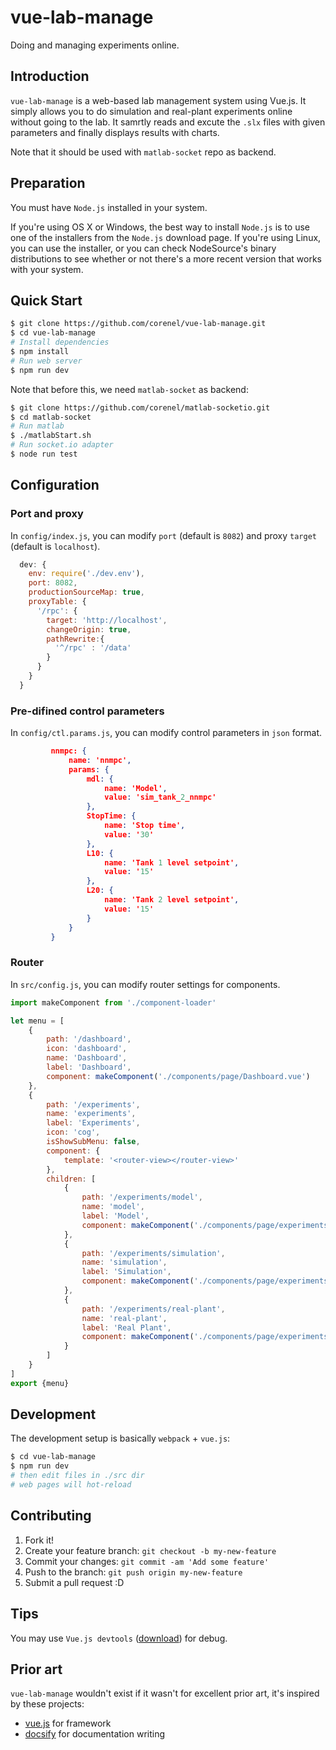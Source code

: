 # vue-lab-manage

Doing and managing experiments online.

## Introduction

`vue-lab-manage` is a web-based lab management system using Vue.js. It simply allows you to do simulation and real-plant experiments online without going to the lab. It samrtly reads and excute the `.slx` files with given parameters and finally displays results with charts.

<p class="warning">

Note that it should be used with `matlab-socket` repo as backend.

</p>

## Preparation
You must have `Node.js` installed in your system.

If you're using OS X or Windows, the best way to install `Node.js` is to use one of the installers from the `Node.js` download page. If you're using Linux, you can use the installer, or you can check NodeSource's binary distributions to see whether or not there's a more recent version that works with your system.

## Quick Start

```bash
$ git clone https://github.com/corenel/vue-lab-manage.git
$ cd vue-lab-manage
# Install dependencies
$ npm install
# Run web server
$ npm run dev
```

Note that before this, we need `matlab-socket` as backend:

```bash
$ git clone https://github.com/corenel/matlab-socketio.git
$ cd matlab-socket
# Run matlab
$ ./matlabStart.sh
# Run socket.io adapter
$ node run test
```

## Configuration

### Port and proxy

In `config/index.js`, you can modify `port` (default is `8082`) and proxy `target` (default is `localhost`).

```javascript
  dev: {
    env: require('./dev.env'),
    port: 8082,
    productionSourceMap: true,
    proxyTable: {
      '/rpc': {
        target: 'http://localhost',
        changeOrigin: true,
        pathRewrite:{
          '^/rpc' : '/data'
        }
      }
    }
  }
```

### Pre-difined control parameters

In `config/ctl.params.js`, you can modify control parameters in `json` format.

```json
         nnmpc: {
             name: 'nnmpc',
             params: {
                 mdl: {
                     name: 'Model',
                     value: 'sim_tank_2_nnmpc'
                 },
                 StopTime: {
                     name: 'Stop time',
                     value: '30'
                 },
                 L10: {
                     name: 'Tank 1 level setpoint',
                     value: '15'
                 },
                 L20: {
                     name: 'Tank 2 level setpoint',
                     value: '15'
                 }
             }
         }
```

### Router
In `src/config.js`, you can modify router settings for components.

```javascript
import makeComponent from './component-loader'

let menu = [
    {
        path: '/dashboard',
        icon: 'dashboard',
        name: 'Dashboard',
        label: 'Dashboard',
        component: makeComponent('./components/page/Dashboard.vue')
    },
    {
        path: '/experiments',
        name: 'experiments',
        label: 'Experiments',
        icon: 'cog',
        isShowSubMenu: false,
        component: {
            template: '<router-view></router-view>'
        },
        children: [
            {
                path: '/experiments/model',
                name: 'model',
                label: 'Model',
                component: makeComponent('./components/page/experiments/Model.vue')
            },
            {
                path: '/experiments/simulation',
                name: 'simulation',
                label: 'Simulation',
                component: makeComponent('./components/page/experiments/Simulation.vue')
            },
            {
                path: '/experiments/real-plant',
                name: 'real-plant',
                label: 'Real Plant',
                component: makeComponent('./components/page/experiments/Real-Plant.vue')
            }
        ]
    }
]
export {menu}
```

## Development

The development setup is basically `webpack` + `vue.js`:

```bash
$ cd vue-lab-manage
$ npm run dev
# then edit files in ./src dir
# web pages will hot-reload
```

## Contributing

1. Fork it!
2. Create your feature branch: `git checkout -b my-new-feature`
3. Commit your changes: `git commit -am 'Add some feature'`
4. Push to the branch: `git push origin my-new-feature`
5. Submit a pull request :D

## Tips

You may use `Vue.js devtools` ([download](https://chrome.google.com/webstore/detail/vuejs-devtools/nhdogjmejiglipccpnnnanhbledajbpd)) for debug.

## Prior art

`vue-lab-manage` wouldn't exist if it wasn't for excellent prior art, it's inspired by these projects:

* [vue.js](https://vuejs.org/) for framework
* [docsify](https://github.com/QingWei-Li/docsify) for documentation writing
